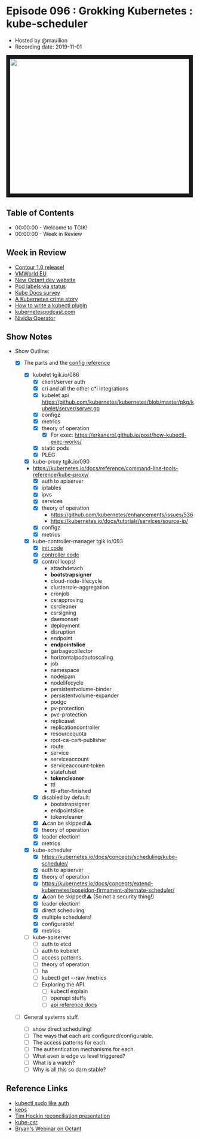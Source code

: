 # Episode 096 : Grokking Kubernetes : kube-scheduler

- Hosted by @mauilion
- Recording date: 2019-11-01

<!--- Thumbnailed embed of the video, n8Xo_ghCIOSY is the video id from the youtube url --->

<a href="https://www.youtube.com/watch?v=XxVHNWoZO_c
" target="_blank"><img src="http://img.youtube.com/vi/XxVHNWoZO_c/hqdefault.jpg" width="480" height="360" border="10" /></a>

## Table of Contents

- 00:00:00 - Welcome to TGIK!
- 00:00:00 - Week in Review

## Week in Review

- [Contour 1.0 release!](https://projectcontour.io/announcing-contour-1.0/)
- [VMWorld EU](https://www.vmworld.com/en/europe/index.html) 
- [New Octant.dev website](https://octant.dev/)
- [Pod labels via status](https://github.com/kubernetes/kubernetes/pull/84260)
- [Kube Docs survey](https://kubernetes.io/blog/2019/10/29/kubernetes-documentation-end-user-survey/)
- [A Kubernetes crime story](https://engineering.prezi.com/https-engineering-prezi-com-a-kubernetes-crime-story-2e8d75a77630)
- [How to write a kubectl plugin](https://elsesiy.com/blog/how-to-kubectl-plugin)
- [kubernetespodcast.com](https://kubernetespodcast.com/)
- [Nividia Operator](https://devblogs.nvidia.com/nvidia-gpu-operator-simplifying-gpu-management-in-kubernetes/)



## Show Notes
- Show Outline:
    - [x] The parts and the [config reference](https://kubernetes.io/docs/reference/#config-reference)
        
        - [x] kubelet tgik.io/086
            - [x] client/server auth
            - [x] cri and all the other c\*i integrations
            - [x] kubelet api https://github.com/kubernetes/kubernetes/blob/master/pkg/kubelet/server/server.go
            - [x] configz
            - [x] metrics
            - [x] theory of operation
                - [x] For exec: https://erkanerol.github.io/post/how-kubectl-exec-works/
            - [x] static pods
            - [x] PLEG
              
        - [x] kube-proxy tgik.io/090
        - https://kubernetes.io/docs/reference/command-line-tools-reference/kube-proxy/
            - [x] auth to apiserver
            - [x] iptables
            - [x] ipvs
            - [x] services
            - [x] theory of operation
                - https://github.com/kubernetes/enhancements/issues/536
                - https://kubernetes.io/docs/tutorials/services/source-ip/
            - [x] configz
            - [x] metrics
        
        - [x] kube-controller-manager tgik.io/093
            - [x] [init code](https://github.com/kubernetes/kubernetes/blob/master/cmd/kube-controller-manager/app/controllermanager.go#L373) 
            - [x] [controller code](https://github.com/kubernetes/kubernetes/tree/master/pkg/controller)
            - [x] control loops!
                - attachdetach
                - **bootstrapsigner**
                - cloud-node-lifecycle
                - clusterrole-aggregation
                - cronjob
                - csrapproving
                - csrcleaner
                - csrsigning
                - daemonset
                - deployment
                - disruption
                - endpoint
                - **endpointslice**
                - garbagecollector
                - horizontalpodautoscaling
                - job
                - namespace
                - nodeipam
                - nodelifecycle
                - persistentvolume-binder
                - persistentvolume-expander
                - podgc
                - pv-protection
                - pvc-protection
                - replicaset
                - replicationcontroller
                - resourcequota
                - root-ca-cert-publisher
                - route
                - service
                - serviceaccount
                - serviceaccount-token
                - statefulset
                - **tokencleaner**
                - ttl
                - ttl-after-finished
            - [x] disabled by default:
                - bootstrapsigner
                - endpointslice
                - tokencleaner
            - [x] :warning:can be skipped!:warning:
            - [x] theory of operation
            - [x] leader election!
            - [x] metrics
        
        - [x] kube-scheduler
            - [x] https://kubernetes.io/docs/concepts/scheduling/kube-scheduler/
            - [x] auth to apiserver
            - [x] theory of operation
            - [x] https://kubernetes.io/docs/concepts/extend-kubernetes/poseidon-firmament-alternate-scheduler/
            - [x] :warning:can be skipped!:warning: (So not a security thing!)
            - [x] leader election!
            - [x] direct scheduling
            - [x] multiple schedulers!
            - [x] configurable!
            - [x] metrics
    
        - [ ] kube-apiserver
            - [ ] auth to etcd
            - [ ] auth to kubelet
            - [ ] access patterns.
            - [ ] theory of operation
            - [ ] ha
            - [ ] kubectl get --raw /metrics
            - [ ] Exploring the API.
                - [ ] kubectl explain
                - [ ] openapi stuffs
                - [ ] [api reference docs](https://kubernetes.io/docs/reference/using-api/api-concepts)
        
    - [ ] General systems stuff.
        - [ ] show direct scheduling!
        - [ ] The ways that each are configured/configurable.
        - [ ] The access patterns for each.
        - [ ] The authentication mechanisms for each.
        - [ ] What even is edge vs level triggered?
        - [ ] What is a watch?
        - [ ] Why is all this so darn stable?

## Reference Links
- [kubectl sudo like auth](https://johnharris.io/2019/08/least-privilege-in-kubernetes-using-impersonation/)
- [keps](https://github.com/kubernetes/enhancements)
- [Tim Hockin reconciliation presentation](https://speakerdeck.com/thockin/kubernetes-what-is-reconciliation)
- [kube-csr](https://github.com/JulienBalestra/kube-csr)
- [Bryan's Webinar on Octant](https://www.youtube.com/watch?v=D5PLsXP9aPc)
